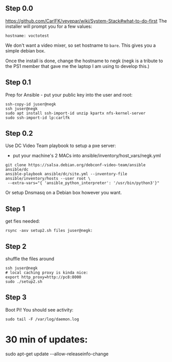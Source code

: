 ## Step 0.0
https://github.com/CarlFK/veyepar/wiki/System-Stack#what-to-do-first
The installer will prompt you for a few values:
```
hostname: voctotest
```
We don't want a video mixer, so set hostname to `bare`.  This gives you a simple debian box.

Once the install is done, change the hostname to negk (negk is a tribute to the PS1 member that gave me the laptop I am using to develop this.)

## Step 0.1
Prep for Ansible - put your public key into the user and root:
```
ssh-copy-id juser@negk
ssh juser@negk
sudo apt install ssh-import-id unzip kpartx nfs-kernel-server
sudo ssh-import-id lp:carlfk
```

## Step 0.2
Use DC Video Team playbook to setup a pxe server:
 - put your machine's 2 MACs into ansible/inventory/host_vars/negk.yml
```
git clone https://salsa.debian.org/debconf-video-team/ansible ansible/dc
ansible-playbook ansible/dc/site.yml --inventory-file ansible/inventory/hosts --user root \
 --extra-vars="{ 'ansible_python_interpreter': '/usr/bin/python3'}"
```
Or setup Dnsmasq on a Debian box however you want.

## Step 1
get fies needed:
```
rsync -axv setup2.sh files juser@negk:
```
## Step 2
shuffle the files around
```
ssh juser@negk
# local caching proxy is kinda nice:
export http_proxy=http://pc8:8000
sudo ./setup2.sh
```

## Step 3
Boot Pi!  You should see activity:
```
sudo tail -F /var/log/daemon.log
```

# 30 min of updates:
sudo apt-get update --allow-releaseinfo-change
```
